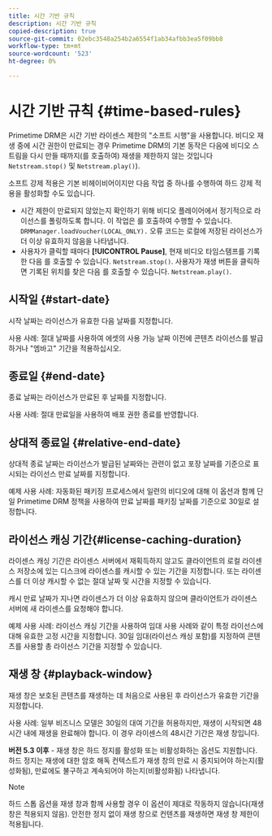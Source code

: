 ```yaml
---
title: 시간 기반 규칙
description: 시간 기반 규칙
copied-description: true
source-git-commit: 02ebc3548a254b2a6554f1ab34afbb3ea5f09bb8
workflow-type: tm+mt
source-wordcount: '523'
ht-degree: 0%

---
```


# 시간 기반 규칙 {#time-based-rules}

Primetime DRM은 시간 기반 라이센스 제한의 &quot;소프트 시행&quot;을 사용합니다. 비디오 재생 중에 시간 권한이 만료되는 경우 Primetime DRM의 기본 동작은 다음에 비디오 스트림을 다시 만들 때까지(를 호출하여) 재생을 제한하지 않는 것입니다 `Netstream.stop()` 및 `Netstream.play()`).

소프트 강제 적용은 기본 비헤이비어이지만 다음 작업 중 하나를 수행하여 하드 강제 적용을 활성화할 수도 있습니다.

* 시간 제한이 만료되지 않았는지 확인하기 위해 비디오 플레이어에서 정기적으로 라이선스를 폴링하도록 합니다. 이 작업은 를 호출하여 수행할 수 있습니다. `DRMManager.loadVoucher(LOCAL_ONLY).` 오류 코드는 로컬에 저장된 라이선스가 더 이상 유효하지 않음을 나타냅니다.
* 사용자가 클릭할 때마다 **[!UICONTROL Pause]**, 현재 비디오 타임스탬프를 기록한 다음 를 호출할 수 있습니다. `Netstream.stop()`. 사용자가 재생 버튼을 클릭하면 기록된 위치를 찾은 다음 를 호출할 수 있습니다. `Netstream.play()`.

## 시작일 {#start-date}

시작 날짜는 라이선스가 유효한 다음 날짜를 지정합니다.

사용 사례: 절대 날짜를 사용하여 에셋의 사용 가능 날짜 이전에 콘텐츠 라이선스를 발급하거나 &quot;엠바고&quot; 기간을 적용하십시오.

## 종료일 {#end-date}

종료 날짜는 라이선스가 만료된 후 날짜를 지정합니다.

사용 사례: 절대 만료일을 사용하여 배포 권한 종료를 반영합니다.

## 상대적 종료일 {#relative-end-date}

상대적 종료 날짜는 라이선스가 발급된 날짜와는 관련이 없고 포장 날짜를 기준으로 표시되는 라이선스 만료 날짜를 지정합니다.

예제 사용 사례: 자동화된 패키징 프로세스에서 일련의 비디오에 대해 이 옵션과 함께 단일 Primetime DRM 정책을 사용하여 만료 날짜를 패키징 날짜를 기준으로 30일로 설정합니다.

## 라이선스 캐싱 기간{#license-caching-duration}

라이센스 캐싱 기간은 라이센스 서버에서 재획득하지 않고도 클라이언트의 로컬 라이센스 저장소에 있는 디스크에 라이센스를 캐시할 수 있는 기간을 지정합니다. 또는 라이센스를 더 이상 캐시할 수 없는 절대 날짜 및 시간을 지정할 수 있습니다.

캐시 만료 날짜가 지나면 라이센스가 더 이상 유효하지 않으며 클라이언트가 라이센스 서버에 새 라이센스를 요청해야 합니다.

예제 사용 사례: 라이선스 캐싱 기간을 사용하여 임대 사용 사례와 같이 특정 라이선스에 대해 유효한 고정 시간을 지정합니다. 30일 임대(라이선스 캐싱 포함)를 지정하여 콘텐츠를 사용할 총 라이선스 기간을 지정할 수 있습니다.

## 재생 창 {#playback-window}

재생 창은 보호된 콘텐츠를 재생하는 데 처음으로 사용된 후 라이선스가 유효한 기간을 지정합니다.

사용 사례: 일부 비즈니스 모델은 30일의 대여 기간을 허용하지만, 재생이 시작되면 48시간 내에 재생을 완료해야 합니다. 이 경우 라이센스의 48시간 기간은 재생 창입니다.

**버전 5.3 이후** - 재생 창은 하드 정지를 활성화 또는 비활성화하는 옵션도 지원합니다. 하드 정지는 재생에 대한 암호 해독 컨텍스트가 재생 창의 만료 시 중지되어야 하는지(활성화됨), 만료에도 불구하고 계속되어야 하는지(비활성화됨) 나타냅니다.

>[!NOTE]
>
>하드 스톱 옵션을 재생 창과 함께 사용할 경우 이 옵션이 제대로 작동하지 않습니다(재생 창은 적용되지 않음). 안전한 정지 없이 재생 창으로 컨텐츠를 재생하면 재생 창 제한이 적용됩니다.
